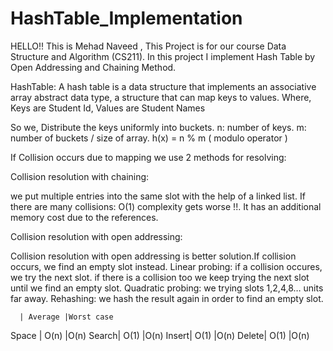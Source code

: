 # HashTable_Implementation
HELLO!! This is Mehad Naveed , This Project is for our course Data Structure and Algorithm (CS211).
In this project I implement Hash Table by Open Addressing and Chaining Method.

HashTable:
A hash table is a data structure that implements an associative array abstract data type, a structure that can map keys to values.
Where,
	Keys are Student Id,
	Values are Student Names

So we,
Distribute the keys uniformly into buckets.
n: number of keys.
m: number of buckets / size of array.
h(x) = n % m   ( modulo operator )

If Collision occurs due to mapping we use 2 methods for resolving:

Collision resolution with chaining:

we put multiple entries into the same slot with the help of a linked list.
If there are many collisions: O(1) complexity gets worse !!.
It has an additional memory cost due to the references.

Collision resolution with open addressing:

Collision resolution with open addressing is better solution.If collision occurs, we find an empty slot instead.
Linear probing:
              if a collision occures, we try the next slot. if there is a collision too we keep trying the next slot until we find an empty slot.
Quadratic probing:
                we trying slots 1,2,4,8… units far away.
Rehashing: 
              we hash the result again in order to find an empty slot.




      | Average	|Worst case
Space |	O(n)	|O(n)
Search|	O(1)	|O(n)
Insert|	O(1)	|O(n)
Delete|	O(1)	|O(n)
